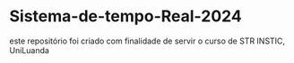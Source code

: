 # Sistema-de-tempo-Real-2024
este repositório foi criado com finalidade de servir o curso de STR INSTIC, UniLuanda
